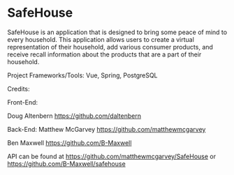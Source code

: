# SafeHouse

SafeHouse is an application that is designed to bring some peace of mind to every household. This application allows users to create a virtual representation of their household, add various consumer products, and receive recall information about the products that are a part of their household.

Project Frameworks/Tools: Vue, Spring, PostgreSQL

Credits:

Front-End:

Doug Altenbern https://github.com/daltenbern

Back-End:
Matthew McGarvey https://github.com/matthewmcgarvey

Ben Maxwell https://github.com/B-Maxwell

API can be found at https://github.com/matthewmcgarvey/SafeHouse or https://github.com/B-Maxwell/safehouse
